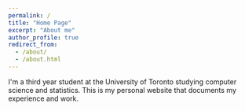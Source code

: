 ```yaml
---
permalink: /
title: "Home Page"
excerpt: "About me"
author_profile: true
redirect_from: 
  - /about/
  - /about.html
---
```


I'm a third year student at the University of Toronto studying computer science and statistics. This is my personal website that documents my experience and work.

